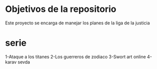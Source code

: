 # Objetivos de la repositorio

Este proyecto se encarga de manejar los planes de la liga de la justicia


# serie

1-Ataque a los titanes
2-Los guerreros de zodiaco
3-Swort art online
4-karav sevda
